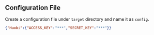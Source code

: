 ## Configuration File

Create a configuration file under `target` directory and name it as `config`.
``` json
{"Huobi":{"ACCESS_KEY":"***","SECRET_KEY":"***"}}
```
